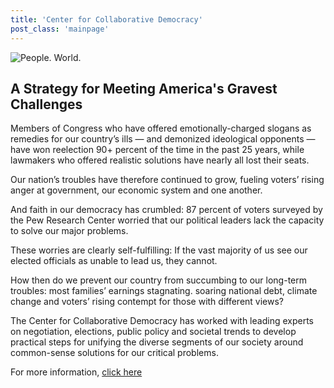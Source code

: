 ```yaml
---
title: 'Center for Collaborative Democracy'
post_class: 'mainpage'
---
```


![People. World.](/files/people-world.jpg)

## A Strategy for Meeting America's Gravest Challenges

Members of Congress who have offered emotionally-charged slogans as remedies for our country’s ills — and demonized ideological opponents — have won reelection 90+ percent of the time in the past 25 years, while lawmakers who offered realistic solutions have nearly all lost their seats. 

Our nation’s troubles have therefore continued to grow, fueling voters’ rising anger at government, our economic system and one another. 

And faith in our democracy has crumbled: 87 percent of voters surveyed by the Pew Research Center worried that our political leaders lack the capacity to solve our major problems. 

These worries are clearly self-fulfilling: If the vast majority of us see our elected officials as unable to lead us, they cannot. 

How then do we prevent our country from succumbing to our long-term troubles: most families’ earnings stagnating. soaring national debt, climate change and voters’ rising contempt for those with different views? 

The Center for Collaborative Democracy has worked with leading experts on negotiation, elections, public policy and societal trends to develop practical steps for unifying the diverse segments of our society around common-sense solutions for our critical problems.

For more information, [click here][2]

[2]: http://www.GenuineRepresentation.org/future
